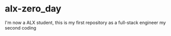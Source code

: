 # alx-zero_day
I'm now a ALX student, this is my first repository as a full-stack engineer
my second coding
